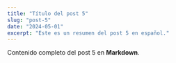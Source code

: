 ```yaml
---
title: "Título del post 5"
slug: "post-5"
date: "2024-05-01"
excerpt: "Este es un resumen del post 5 en español."
---
```


Contenido completo del post 5 en **Markdown**.
